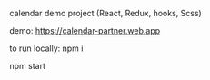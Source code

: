 calendar demo project (React, Redux, hooks, Scss)

demo: https://calendar-partner.web.app

to run locally: 
npm i 

npm start
